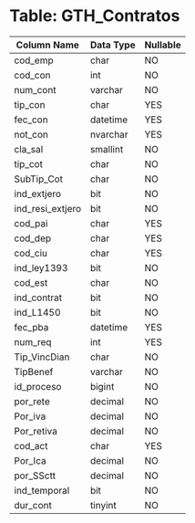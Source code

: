 # Table: GTH_Contratos

| Column Name | Data Type | Nullable |
|-------------|-----------|----------|
| cod_emp | char | NO |
| cod_con | int | NO |
| num_cont | varchar | NO |
| tip_con | char | YES |
| fec_con | datetime | YES |
| not_con | nvarchar | YES |
| cla_sal | smallint | NO |
| tip_cot | char | NO |
| SubTip_Cot | char | NO |
| ind_extjero | bit | NO |
| ind_resi_extjero | bit | NO |
| cod_pai | char | YES |
| cod_dep | char | YES |
| cod_ciu | char | YES |
| ind_ley1393 | bit | NO |
| cod_est | char | NO |
| ind_contrat | bit | NO |
| ind_L1450 | bit | NO |
| fec_pba | datetime | YES |
| num_req | int | YES |
| Tip_VincDian | char | NO |
| TipBenef | varchar | NO |
| id_proceso | bigint | NO |
| por_rete | decimal | NO |
| Por_iva | decimal | NO |
| Por_retiva | decimal | NO |
| cod_act | char | YES |
| Por_Ica | decimal | NO |
| por_SSctt | decimal | NO |
| ind_temporal | bit | NO |
| dur_cont | tinyint | NO |
